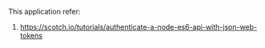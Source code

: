This application refer:
1. https://scotch.io/tutorials/authenticate-a-node-es6-api-with-json-web-tokens